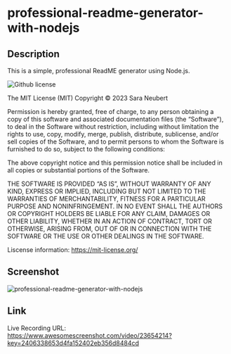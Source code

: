# professional-readme-generator-with-nodejs



## Description
This is a simple, professional ReadME generator using Node.js.

![Github license](https://img.shields.io/badge/license-MIT-purple.svg)


The MIT License (MIT)
Copyright © 2023 Sara Neubert

Permission is hereby granted, free of charge, to any person obtaining a copy of this software and associated documentation files (the “Software”), to deal in the Software without restriction, including without limitation the rights to use, copy, modify, merge, publish, distribute, sublicense, and/or sell copies of the Software, and to permit persons to whom the Software is furnished to do so, subject to the following conditions:

The above copyright notice and this permission notice shall be included in all copies or substantial portions of the Software.

THE SOFTWARE IS PROVIDED “AS IS”, WITHOUT WARRANTY OF ANY KIND, EXPRESS OR IMPLIED, INCLUDING BUT NOT LIMITED TO THE WARRANTIES OF MERCHANTABILITY, FITNESS FOR A PARTICULAR PURPOSE AND NONINFRINGEMENT. IN NO EVENT SHALL THE AUTHORS OR COPYRIGHT HOLDERS BE LIABLE FOR ANY CLAIM, DAMAGES OR OTHER LIABILITY, WHETHER IN AN ACTION OF CONTRACT, TORT OR OTHERWISE, ARISING FROM, OUT OF OR IN CONNECTION WITH THE SOFTWARE OR THE USE OR OTHER DEALINGS IN THE SOFTWARE.

Liscense information: https://mit-license.org/ 

## Screenshot

![professional-readme-generator-with-nodejs]() 


## Link 

Live Recording URL: https://www.awesomescreenshot.com/video/23654214?key=2406338653d4fa152402eb356d8484cd 
